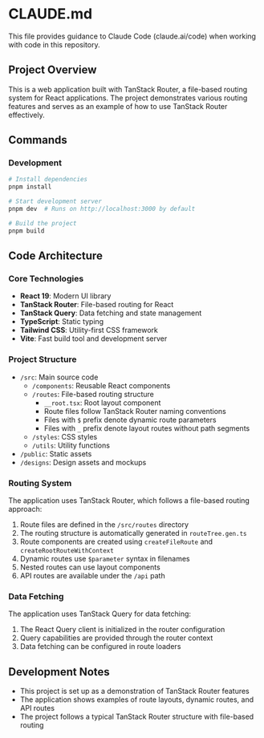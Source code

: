 # CLAUDE.md

This file provides guidance to Claude Code (claude.ai/code) when working with code in this repository.

## Project Overview

This is a web application built with TanStack Router, a file-based routing system for React applications. The project demonstrates various routing features and serves as an example of how to use TanStack Router effectively.

## Commands

### Development

```sh
# Install dependencies
pnpm install

# Start development server
pnpm dev  # Runs on http://localhost:3000 by default

# Build the project
pnpm build
```

## Code Architecture

### Core Technologies

- **React 19**: Modern UI library
- **TanStack Router**: File-based routing for React
- **TanStack Query**: Data fetching and state management
- **TypeScript**: Static typing
- **Tailwind CSS**: Utility-first CSS framework
- **Vite**: Fast build tool and development server

### Project Structure

- `/src`: Main source code
  - `/components`: Reusable React components
  - `/routes`: File-based routing structure
    - `__root.tsx`: Root layout component
    - Route files follow TanStack Router naming conventions
    - Files with `$` prefix denote dynamic route parameters
    - Files with `_` prefix denote layout routes without path segments
  - `/styles`: CSS styles
  - `/utils`: Utility functions
- `/public`: Static assets
- `/designs`: Design assets and mockups

### Routing System

The application uses TanStack Router, which follows a file-based routing approach:

1. Route files are defined in the `/src/routes` directory
2. The routing structure is automatically generated in `routeTree.gen.ts`
3. Route components are created using `createFileRoute` and `createRootRouteWithContext`
4. Dynamic routes use `$parameter` syntax in filenames
5. Nested routes can use layout components 
6. API routes are available under the `/api` path

### Data Fetching

The application uses TanStack Query for data fetching:

1. The React Query client is initialized in the router configuration
2. Query capabilities are provided through the router context
3. Data fetching can be configured in route loaders

## Development Notes

- This project is set up as a demonstration of TanStack Router features
- The application shows examples of route layouts, dynamic routes, and API routes
- The project follows a typical TanStack Router structure with file-based routing